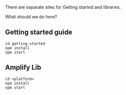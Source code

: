 There are separate sites for Getting started and libraries.

What should we do here?







## Getting started guide
```
cd getting-started
npm install
npm start
```

## Amplify Lib
```
cd <platform>
npm install
npm start
```
